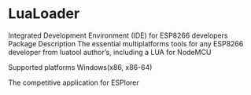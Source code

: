 # LuaLoader

Integrated Development Environment (IDE) for ESP8266 developers
Package Description
The essential multiplatforms tools for any ESP8266 developer from luatool author’s, including a LUA for NodeMCU

Supported platforms
Windows(x86, x86-64)

The competitive application for ESPlorer
